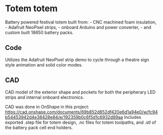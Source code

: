 # Totem totem
Battery powered festival totem built from:
    - CNC machined foam insulation,
    - Adafruit NeoPixel strips,
    - onboard Arduino and power converter,
    - and custom built 18650 battery packs.

## Code
Utilizes the Adafruit NeoPixel strip demo to cycle through a theatre sign style animation and solid color modes.

## CAD
CAD model of the exterior shape and pockets for both the peripherary LED strips and internal onboard electronics.

CAD was done in OnShape in this project: https://cad.onshape.com/documents/69b852d852df420e6d1a94e0/w/fc94b54453942d4e38428e84/e/192359b0c6f5d1c6932d89aa
Includes exported .step file for totem design, .nc files for totem toolpaths, and .stl of the battery pack cell end holders.